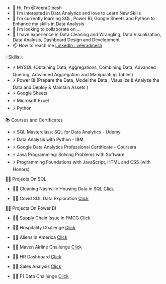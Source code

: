 - 👋  Hi, I’m @VeeraDinesh
- 👀  I’m interested in Data Analytics and love to Learn New Skills
- 🌱  I’m currently learning SQL, Power BI, Google Sheets and Python to Enhance my skills in Data Analysis
- 💞️  I’m looking to collaborate on ...
- 🐳  I have experience in Data Cleaning and Wrangling, Data Visualization, Data Analysis, Dashboard Design and Development
- 📫  How to reach me [LinkedIn : veeradinesh](https://www.linkedin.com/in/veeradinesh/)

💡Skills💡:

  - :zap:  MYSQL   (Obtaining Data, Aggregations, Combining Data, Advanced Quering, Advanced Aggregation and Manipulating Tables)
  - :zap:  Power BI (Prepare the Data, Model the Data , Visualize & Analyze the Data and Deploy & Maintain Assets )
  - :zap:  Google Sheets
  - :zap:  Microsoft Excel
  - :zap:  Python

📚 Courses and Certificates

 - :zap:  SQL Masterclass: SQL for Data Analytics - Udemy
 - :zap:  Data Analysis with Python - IBM
 - :zap:  Google Data Analytics Professional Certificate - Coursera
 - :zap:  Java Programming: Solving Problems with Software
 - :zap:  Programming Foundations with JavaScript, HTML and CSS (with Honors)

🧑‍🔬 Projects On SQL

 - :technologist: Cleaning Nashville Housing Data in SQL [Click](https://github.com/VeeraDinesh/SQL-PROJECTS/blob/main/Data%20Cleaning%20using%20Nashville%20Dataset/Data%20Cleaning.sql)
 
 - :technologist: Covid SQL Data Exploration [Click](https://github.com/VeeraDinesh/SQL-PROJECTS/blob/main/Covid%20SQL%20Exploration/Covid%20SQL.sql)



🧑‍🔬 Projects On Power BI

 - 👩‍💻 Supply Chain Issue in FMCG [Click](https://www.novypro.com/project/fmcg-codebasics-supplychain)

 - 👩‍💻 Hospitality Challenge [Click](https://www.novypro.com/project/codebasics-hospitality-challenge-)
 
 - 👩‍💻 Aliens in America [Click](https://www.novypro.com/project/dataanalytics-data-project-powerbi)
 
 - 👩‍💻 Maven Airline Challenge [Click](https://www.novypro.com/project/maven--airline-challenge)
 
 - 👩‍💻 HR Dashboard [Click](https://www.novypro.com/project/hr-dashboard-insights-for-various-categories)
 
 - 👩‍💻 Sales Analysis    [Click](https://www.novypro.com/project/sales-analysis-2)

 - 👩‍💻 F1 Data Challenge [Click](https://www.novypro.com/project/f1-data-challenge)


 


 




<!---
VeeraDinesh/VeeraDinesh is a ✨ special ✨ repository because its `README.md` (this file) appears on your GitHub profile.
You can click the Preview link to take a look at your changes.
--->
